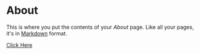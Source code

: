 # About

This is where you put the contents of your *About* page. Like all your pages, it's in [Markdown](https://guides.github.com/features/mastering-markdown/) format.

[Click Here](https://github.com/TATSUKI23/TATSUKI23.github.io/blob/master/blog/aboutme.html)
